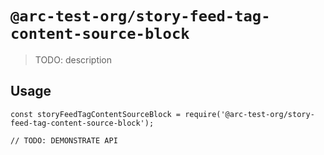 # `@arc-test-org/story-feed-tag-content-source-block`

> TODO: description

## Usage

```
const storyFeedTagContentSourceBlock = require('@arc-test-org/story-feed-tag-content-source-block');

// TODO: DEMONSTRATE API
```
